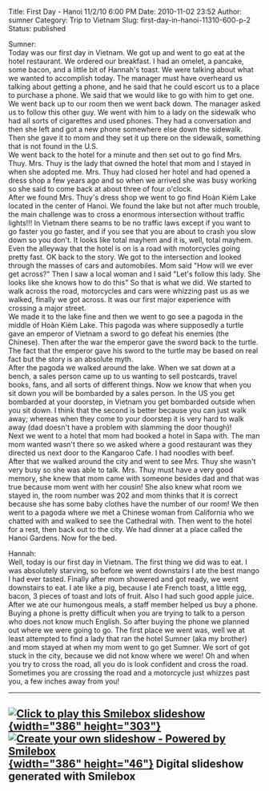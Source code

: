 Title: First Day - Hanoi 11/2/10 6:00 PM
Date: 2010-11-02 23:52
Author: sumner
Category: Trip to Vietnam
Slug: first-day-in-hanoi-11310-600-p-2
Status: published

Sumner:  
Today was our first day in Vietnam. We got up and went to go eat at the
hotel restaurant. We ordered our breakfast. I had an omelet, a pancake,
some bacon, and a little bit of Hannah's toast. We were talking about
what we wanted to accomplish today. The manager must have overheard us
talking about getting a phone, and he said that he could escort us to a
place to purchase a phone. We said that we would like to go with him to
get one. We went back up to our room then we went back down. The manager
asked us to follow this other guy. We went with him to a lady on the
sidewalk who had all sorts of cigarettes and used phones. They had a
conversation and then she left and got a new phone somewhere else down
the sidewalk. Then she gave it to mom and they set it up there on the
sidewalk, something that is not found in the U.S.  
We went back to the hotel for a minute and then set out to go find Mrs.
Thuy. Mrs. Thuy is the lady that owned the hotel that mom and I stayed
in when she adopted me. Mrs. Thuy had closed her hotel and had opened a
dress shop a few years ago and so when we arrived she was busy working
so she said to come back at about three of four o'clock.  
After we found Mrs. Thuy's dress shop we went to go find Hoàn Kiém Lake
located in the center of Hanoi. We found the lake but not after much
trouble, the main challenge was to cross a enormous intersection without
traffic lights!!! In Vietnam there seams to be no traffic laws except if
you want to go faster you go faster, and if you see that you are about
to crash you slow down so you don't. It looks like total mayhem and it
is, well, total mayhem. Even the alleyway that the hotel is on is a road
with motorcycles going pretty fast. OK back to the story. We got to the
intersection and looked through the masses of cars and automobiles. Mom
said "How will we ever get across?" Then I saw a local woman and I said
"Let's follow this lady. She looks like she knows how to do this" So
that is what we did. We started to walk across the road, motorcycles and
cars were whizzing past us as we walked, finally we got across. It was
our first major experience with crossing a major street.  
We made it to the lake fine and then we went to go see a pagoda in the
middle of Hoàn Kiém Lake. This pagoda was where supposedly a turtle gave
an emperor of Vietnam a sword to go defeat his enemies (the Chinese).
Then after the war the emperor gave the sword back to the turtle. The
fact that the emperor gave his sword to the turtle may be based on real
fact but the story is an absolute myth.  
After the pagoda we walked around the lake. When we sat down at a
bench, a sales person came up to us wanting to sell postcards, travel
books, fans, and all sorts of different things. Now we know that when
you sit down you will be bombarded by a sales person. In the US you get
bombarded at your doorstep, in Vietnam you get bombarded outside when
you sit down. I think that the second is better because you can just
walk away; whereas when they come to your doorstep it is very hard to
walk away (dad doesn't have a problem with slamming the door though)!  
Next we went to a hotel that mom had booked a hotel in Sapa with. The
man mom wanted wasn't there so we asked where a good restaurant was they
directed us next door to the Kangaroo Cafe. I had noodles with beef.  
After that we walked around the city and went to see Mrs. Thuy she
wasn't very busy so she was able to talk. Mrs. Thuy must have a very
good memory, she knew that mom came with someone besides dad and that
was true because mom went with her cousin! She also knew what room we
stayed in, the room number was 202 and mom thinks that it is correct
because she has some baby clothes have the number of our room! We then
went to a pagoda where we met a Chinese woman from California who we
chatted with and walked to see the Cathedral with. Then went to the
hotel for a rest, then back out to the city. We had dinner at a place
called the Hanoi Gardens. Now for the bed.

Hannah:  
Well, today is our first day in Vietnam. The first thing we did was to
eat. I was absolutely starving, so before we went downstairs I ate the
best mango I had ever tasted. Finally after mom showered and got ready,
we went downstairs to eat. I ate like a pig, because I ate French toast,
a little egg, bacon, 3 pieces of toast and lots of fruit. Also I had
such good apple juice. After we ate our humongous meals, a staff member
helped us buy a phone. Buying a phone is pretty difficult when you are
trying to talk to a person who does not know much English. So after
buying the phone we planned out where we were going to go. The first
place we went was, well we at least attempted to find a lady that ran
the hotel Sumner (aka my brother) and mom stayed at when my mom went to
go get Sumner. We sort of got stuck in the city, because we did not know
where we were! Oh and when you try to cross the road, all you do is look
confident and cross the road. Sometimes you are crossing the road and a
motorcycle just whizzes past you, a few inches away from you!

  ------------------------------------------------------------------------------------------------------------------------------------------------------------------------------------------------------------------------------------------------------------------------------
  [![Click to play this Smilebox slideshow](http://www.the-evans.family/sumner/blog/wp-content/uploads/2010/11/4d6a41774d6a4d794d7a413d0d0a-1.jpg){width="386" height="303"}](http://smilebox.com/play/4d6a41774d6a4d794d7a413d0d0a&blogview=true&campaign=blog_playback_link)
  [![Create your own slideshow - Powered by Smilebox](http://www.the-evans.family/sumner/blog/wp-content/uploads/2010/11/blogLogoSmileboxSmall-3.gif){width="386" height="46"}](http://www.smilebox.com/?partner=commissionjunction&campaign=blog_snapshot)
  Digital slideshow generated with Smilebox
  ------------------------------------------------------------------------------------------------------------------------------------------------------------------------------------------------------------------------------------------------------------------------------


